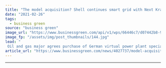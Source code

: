 ```yaml
---
title: "The model acquisition? Shell continues smart grid with Next Kraftwerke deal"
date: "2021-02-26"
tags: 
  - business green
source: "business green"
image_url: "https://www.businessgreen.com/api/v1/wps/66446c7/d07442b8-9d0f-46ae-a7da-8e1879e0dfad/1/Remote-Control-RES-185x114.jpg"
image_fp: "/assets/img/post_thumbnails/144.jpg"
lead: "
 Oil and gas major agrees purchase of German virtual power plant specialist as company further expands its clean tech portfolio ..."
article_url: "https://www.businessgreen.com/news/4027737/model-acquisition-shell-continues-smart-grid-kraftwerke-deal"
---
```


---
